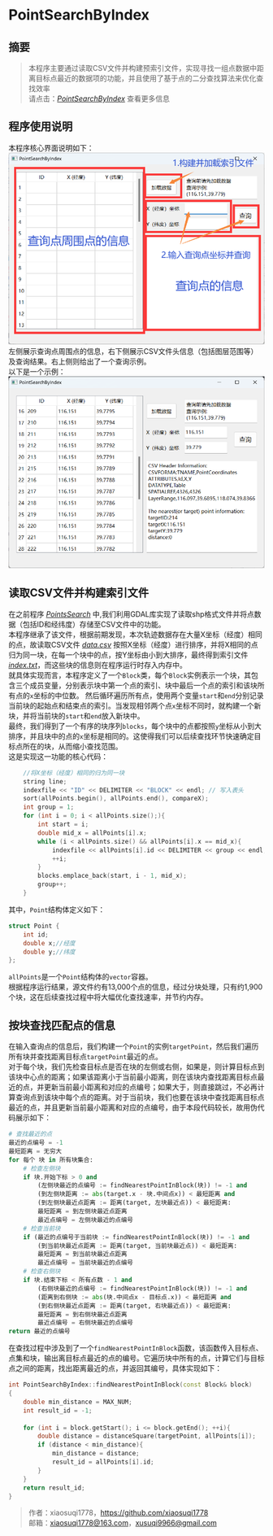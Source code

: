 # PointSearchByIndex

## 摘要
>本程序主要通过读取CSV文件并构建预索引文件，实现寻找一组点数据中距离目标点最近的数据项的功能，并且使用了基于点的二分查找算法来优化查找效率  
>请点击：*[PointSearchByIndex](https://github.com/xiaosuqi1778/PointSearchByIndex)* 查看更多信息

## 程序使用说明
本程序核心界面说明如下：  
![](2023-05-06-20-11-08.png)  
左侧展示查询点周围点的信息，右下侧展示CSV文件头信息（包括图层范围等）及查询结果。右上侧则给出了一个查询示例。      
以下是一个示例：  
![](2023-05-06-19-47-41.png)  

## 读取CSV文件并构建索引文件
在之前程序 *[PointsSearch](https://github.com/xiaosuqi1778/PointsSearch)* 中,我们利用GDAL库实现了读取shp格式文件并将点数据（包括ID和经纬度）存储至CSV文件中的功能。  
本程序继承了该文件，根据前期发现，本次轨迹数据存在大量X坐标（经度）相同的点，故读取CSV文件 *[data.csv](../data.csv)* 按照X坐标（经度）进行排序，并将X相同的点归为同一块，在每一个块中的点，按Y坐标由小到大排序，最终得到索引文件 *[index.txt](../index.txt)*，而这些块的信息则在程序运行时存入内存中。  
就具体实现而言，本程序定义了一个`Block`类，每个`Block`实例表示一个块，其包含三个成员变量，分别表示块中第一个点的索引、块中最后一个点的索引和该块所有点的`x`坐标的中位数。
然后循环遍历所有点，使用两个变量`start`和`end`分别记录当前块的起始点和结束点的索引。当发现相邻两个点`x`坐标不同时，就构建一个新块，并将当前块的`start`和`end`放入新块中。  
最终，我们得到了一个有序的块序列`blocks`，每个块中的点都按照`y`坐标从小到大排序，并且块中的点的`x`坐标是相同的。这使得我们可以后续查找环节快速确定目标点所在的块，从而缩小查找范围。  
这是实现这一功能的核心代码：
```cpp
    //将X坐标（经度）相同的归为同一块
    string line;
    indexfile << "ID" << DELIMITER << "BLOCK" << endl; // 写入表头
    sort(allPoints.begin(), allPoints.end(), compareX);
    int group = 1;
    for (int i = 0; i < allPoints.size();){
        int start = i;
        double mid_x = allPoints[i].x;
        while (i < allPoints.size() && allPoints[i].x == mid_x){
            indexfile << allPoints[i].id << DELIMITER << group << endl;
            ++i;
        }
        blocks.emplace_back(start, i - 1, mid_x);
        group++;
    }
```
其中，`Point`结构体定义如下：
```cpp
struct Point {
    int id;
    double x;//经度
    double y;//纬度
};
```
`allPoints`是一个`Point`结构体的`vector`容器。  
根据程序运行结果，源文件约有13,000个点的信息，经过分块处理，只有约1,900个块，这在后续查找过程中将大幅优化查找速率，并节约内存。

## 按块查找匹配点的信息
在输入查询点的信息后，我们构建一个`Point`的实例`targetPoint`，然后我们遍历所有块并查找距离目标点`targetPoint`最近的点。  
对于每个块，我们先检查目标点是否在块的左侧或右侧，如果是，则计算目标点到该块中心点的距离；如果该距离小于当前最小距离，则在该块内查找距离目标点最近的点，并更新当前最小距离和对应的点编号；如果大于，则直接跳过，不必再计算查询点到该块中每个点的距离。对于当前块，我们也要在该块中查找距离目标点最近的点，并且更新当前最小距离和对应的点编号，由于本段代码较长，故用伪代码展示如下：
```py
# 查找最近的点
最近的点编号 = -1
最短距离 = 无穷大
for 每个 块 in 所有块集合:
    # 检查左侧块
    if 块.开始下标 > 0 and 
        (左侧块最近的点编号 := findNearestPointInBlock(块)) != -1 and
        (到左侧块距离 := abs(target.x - 块.中间点x)) < 最短距离 and
        (到左侧块最近点距离 := 距离(target, 左块最近点)) < 最短距离:
        最短距离 = 到左侧块最近点距离
        最近点编号 = 左侧块最近的点编号
    # 检查当前块
    if (最近的点编号于当前块 := findNearestPointInBlock(块)) != -1 and
        (到当前块最近点距离 := 距离(target, 当前块最近点)) < 最短距离:
        最短距离 = 到当前块最近点距离
        最近点编号 = 当前块最近的点编号
    # 检查右侧块
    if 块.结束下标 < 所有点数 - 1 and
        (右侧块最近的点编号 := findNearestPointInBlock(块)) != -1 and
        (距离到右侧块 := abs(块.中间点x - 目标点.x)) < 最短距离 and
        (到右侧块最近点距离 := 距离(target, 右块最近点)) < 最短距离:
        最短距离 = 到右侧块最近点距离
        最近点编号 = 右侧块最近的点编号
return 最近的点编号
```
在查找过程中涉及到了一个`findNearestPointInBlock`函数，该函数传入目标点、点集和块，输出离目标点最近的点的编号。它遍历块中所有的点，计算它们与目标点之间的距离，找出距离最近的点，并返回其编号，具体实现如下：
```cpp
int PointSearchByIndex::findNearestPointInBlock(const Block& block)
{
    double min_distance = MAX_NUM;
    int result_id = -1;

    for (int i = block.getStart(); i <= block.getEnd(); ++i){
        double distance = distanceSquare(targetPoint, allPoints[i]);
        if (distance < min_distance){
            min_distance = distance;
            result_id = allPoints[i].id;
        }
    }
    return result_id;
}
```

>作者：xiaosuqi1778，https://github.com/xiaosuqi1778  
>邮箱：<xiaosuqi1778@163.com>，<xusuqi9966@gmail.com>